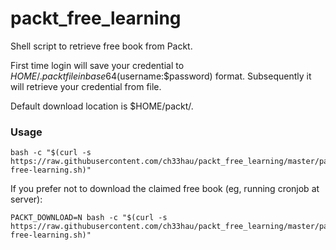 # packt_free_learning
Shell script to retrieve free book from Packt.

First time login will save your credential to $HOME/.packt file in base64($username:$password) format.
Subsequently it will retrieve your credential from file.

Default download location is $HOME/packt/.

### Usage

    bash -c "$(curl -s https://raw.githubusercontent.com/ch33hau/packt_free_learning/master/packtpub-free-learning.sh)"

If you prefer not to download the claimed free book (eg, running cronjob at server):

    PACKT_DOWNLOAD=N bash -c "$(curl -s https://raw.githubusercontent.com/ch33hau/packt_free_learning/master/packtpub-free-learning.sh)"

